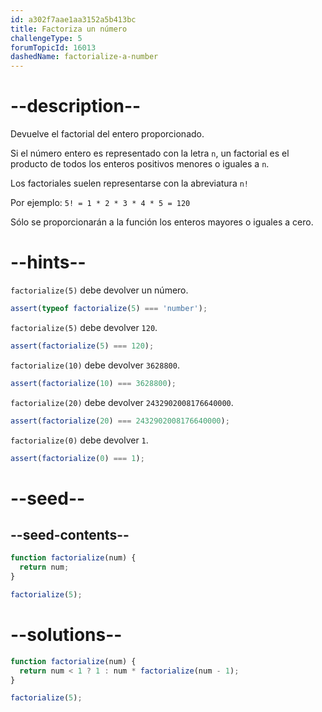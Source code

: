```yaml
---
id: a302f7aae1aa3152a5b413bc
title: Factoriza un número
challengeType: 5
forumTopicId: 16013
dashedName: factorialize-a-number
---
```


# --description--

Devuelve el factorial del entero proporcionado.

Si el número entero es representado con la letra `n`, un factorial es el producto de todos los enteros positivos menores o iguales a `n`.

Los factoriales suelen representarse con la abreviatura `n!`

Por ejemplo: `5! = 1 * 2 * 3 * 4 * 5 = 120`

Sólo se proporcionarán a la función los enteros mayores o iguales a cero.

# --hints--

`factorialize(5)` debe devolver un número.

```js
assert(typeof factorialize(5) === 'number');
```

`factorialize(5)` debe devolver `120`.

```js
assert(factorialize(5) === 120);
```

`factorialize(10)` debe devolver `3628800`.

```js
assert(factorialize(10) === 3628800);
```

`factorialize(20)` debe devolver `2432902008176640000`.

```js
assert(factorialize(20) === 2432902008176640000);
```

`factorialize(0)` debe devolver `1`.

```js
assert(factorialize(0) === 1);
```

# --seed--

## --seed-contents--

```js
function factorialize(num) {
  return num;
}

factorialize(5);
```

# --solutions--

```js
function factorialize(num) {
  return num < 1 ? 1 : num * factorialize(num - 1);
}

factorialize(5);
```
